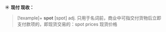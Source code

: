 ☀ <span class="category">**现付 现收：**</span>
>[!example]+ <span class="vocabulary">**spot**</span> [spɒt] 
> <span class="definition">adj. 只用于名词前，商业中可指交付货物后立即支付款项的，即现货交易的：</span>spot prices 现货价格
